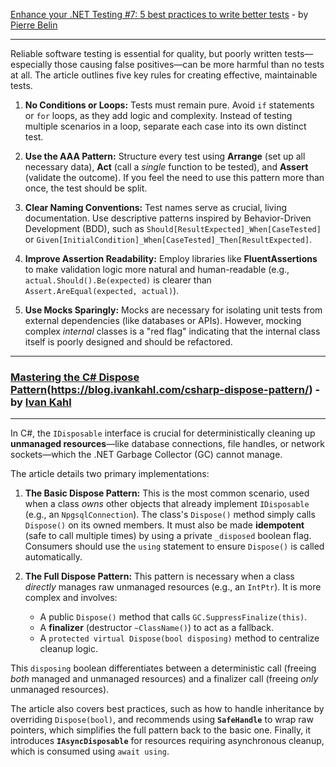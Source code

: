 [Enhance your .NET Testing #7: 5 best practices to write better tests](https://goatreview.com/5-best-practices-write-better-tests/) - by [Pierre Belin](https://goatreview.com/author/pierre-belin/)

***

Reliable software testing is essential for quality, but poorly written tests—especially those causing false positives—can be more harmful than no tests at all. The article outlines five key rules for creating effective, maintainable tests.

1.  **No Conditions or Loops:** Tests must remain pure. Avoid `if` statements or `for` loops, as they add logic and complexity. Instead of testing multiple scenarios in a loop, separate each case into its own distinct test.

2.  **Use the AAA Pattern:** Structure every test using **Arrange** (set up all necessary data), **Act** (call a *single* function to be tested), and **Assert** (validate the outcome). If you feel the need to use this pattern more than once, the test should be split.

3.  **Clear Naming Conventions:** Test names serve as crucial, living documentation. Use descriptive patterns inspired by Behavior-Driven Development (BDD), such as `Should[ResultExpected]_When[CaseTested]` or `Given[InitialCondition]_When[CaseTested]_Then[ResultExpected]`.

4.  **Improve Assertion Readability:** Employ libraries like **FluentAssertions** to make validation logic more natural and human-readable (e.g., `actual.Should().Be(expected)` is clearer than `Assert.AreEqual(expected, actual)`).

5.  **Use Mocks Sparingly:** Mocks are necessary for isolating unit tests from external dependencies (like databases or APIs). However, mocking complex *internal* classes is a "red flag" indicating that the internal class itself is poorly designed and should be refactored.

***

### [Mastering the C# Dispose Pattern]()(https://blog.ivankahl.com/csharp-dispose-pattern/) - by [Ivan Kahl](https://ivankahl.com/)

***

In C#, the `IDisposable` interface is crucial for deterministically cleaning up **unmanaged resources**—like database connections, file handles, or network sockets—which the .NET Garbage Collector (GC) cannot manage.

The article details two primary implementations:

1.  **The Basic Dispose Pattern:** This is the most common scenario, used when a class *owns* other objects that already implement `IDisposable` (e.g., an `NpgsqlConnection`). The class's `Dispose()` method simply calls `Dispose()` on its owned members. It must also be made **idempotent** (safe to call multiple times) by using a private `_disposed` boolean flag. Consumers should use the `using` statement to ensure `Dispose()` is called automatically.

2.  **The Full Dispose Pattern:** This pattern is necessary when a class *directly* manages raw unmanaged resources (e.g., an `IntPtr`). It is more complex and involves:
    * A public `Dispose()` method that calls `GC.SuppressFinalize(this)`.
    * A **finalizer** (destructor `~ClassName()`) to act as a fallback.
    * A `protected virtual Dispose(bool disposing)` method to centralize cleanup logic.

This `disposing` boolean differentiates between a deterministic call (freeing *both* managed and unmanaged resources) and a finalizer call (freeing *only* unmanaged resources).

The article also covers best practices, such as how to handle inheritance by overriding `Dispose(bool)`, and recommends using **`SafeHandle`** to wrap raw pointers, which simplifies the full pattern back to the basic one. Finally, it introduces **`IAsyncDisposable`** for resources requiring asynchronous cleanup, which is consumed using `await using`.